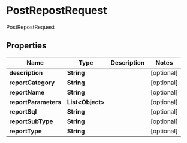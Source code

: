 

# PostRepostRequest

PostRepostRequest

## Properties

| Name | Type | Description | Notes |
|------------ | ------------- | ------------- | -------------|
|**description** | **String** |  |  [optional] |
|**reportCategory** | **String** |  |  [optional] |
|**reportName** | **String** |  |  [optional] |
|**reportParameters** | **List&lt;Object&gt;** |  |  [optional] |
|**reportSql** | **String** |  |  [optional] |
|**reportSubType** | **String** |  |  [optional] |
|**reportType** | **String** |  |  [optional] |



